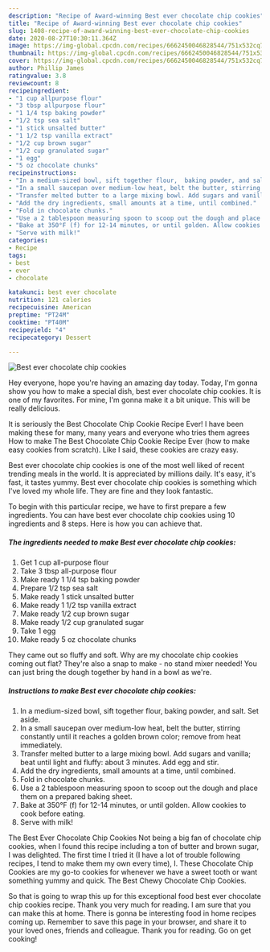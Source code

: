 ```yaml
---
description: "Recipe of Award-winning Best ever chocolate chip cookies"
title: "Recipe of Award-winning Best ever chocolate chip cookies"
slug: 1408-recipe-of-award-winning-best-ever-chocolate-chip-cookies
date: 2020-08-27T10:30:11.364Z
image: https://img-global.cpcdn.com/recipes/6662450046828544/751x532cq70/best-ever-chocolate-chip-cookies-recipe-main-photo.jpg
thumbnail: https://img-global.cpcdn.com/recipes/6662450046828544/751x532cq70/best-ever-chocolate-chip-cookies-recipe-main-photo.jpg
cover: https://img-global.cpcdn.com/recipes/6662450046828544/751x532cq70/best-ever-chocolate-chip-cookies-recipe-main-photo.jpg
author: Phillip James
ratingvalue: 3.8
reviewcount: 8
recipeingredient:
- "1 cup allpurpose flour"
- "3 tbsp allpurpose flour"
- "1 1/4 tsp baking powder"
- "1/2 tsp sea salt"
- "1 stick unsalted butter"
- "1 1/2 tsp vanilla extract"
- "1/2 cup brown sugar"
- "1/2 cup granulated sugar"
- "1 egg"
- "5 oz chocolate chunks"
recipeinstructions:
- "In a medium-sized bowl, sift together flour,  baking powder, and salt. Set aside."
- "In a small saucepan over medium-low heat, belt the butter, stirring constantly until it reaches a golden brown color; remove from heat immediately."
- "Transfer melted butter to a large mixing bowl. Add sugars and vanilla; beat until light and fluffy: about 3 minutes. Add egg and stir."
- "Add the dry ingredients, small amounts at a time, until combined."
- "Fold in chocolate chunks."
- "Use a 2 tablespoon measuring spoon to scoop out the dough and place them on a prepared baking sheet."
- "Bake at 350°F (f) for 12-14 minutes, or until golden. Allow cookies to cook before eating."
- "Serve with milk!"
categories:
- Recipe
tags:
- best
- ever
- chocolate

katakunci: best ever chocolate 
nutrition: 121 calories
recipecuisine: American
preptime: "PT24M"
cooktime: "PT40M"
recipeyield: "4"
recipecategory: Dessert

---
```



![Best ever chocolate chip cookies](https://img-global.cpcdn.com/recipes/6662450046828544/751x532cq70/best-ever-chocolate-chip-cookies-recipe-main-photo.jpg)

Hey everyone, hope you're having an amazing day today. Today, I'm gonna show you how to make a special dish, best ever chocolate chip cookies. It is one of my favorites. For mine, I'm gonna make it a bit unique. This will be really delicious.

It is seriously the Best Chocolate Chip Cookie Recipe Ever! I have been making these for many, many years and everyone who tries them agrees How to make The Best Chocolate Chip Cookie Recipe Ever (how to make easy cookies from scratch). Like I said, these cookies are crazy easy.

Best ever chocolate chip cookies is one of the most well liked of recent trending meals in the world. It is appreciated by millions daily. It's easy, it's fast, it tastes yummy. Best ever chocolate chip cookies is something which I've loved my whole life. They are fine and they look fantastic.


To begin with this particular recipe, we have to first prepare a few ingredients. You can have best ever chocolate chip cookies using 10 ingredients and 8 steps. Here is how you can achieve that.

<!--inarticleads1-->

##### The ingredients needed to make Best ever chocolate chip cookies:

1. Get 1 cup all-purpose flour
1. Take 3 tbsp all-purpose flour
1. Make ready 1 1/4 tsp baking powder
1. Prepare 1/2 tsp sea salt
1. Make ready 1 stick unsalted butter
1. Make ready 1 1/2 tsp vanilla extract
1. Make ready 1/2 cup brown sugar
1. Make ready 1/2 cup granulated sugar
1. Take 1 egg
1. Make ready 5 oz chocolate chunks


They came out so fluffy and soft. Why are my chocolate chip cookies coming out flat? They&#39;re also a snap to make - no stand mixer needed! You can just bring the dough together by hand in a bowl as we&#39;re. 

<!--inarticleads2-->

##### Instructions to make Best ever chocolate chip cookies:

1. In a medium-sized bowl, sift together flour,  baking powder, and salt. Set aside.
1. In a small saucepan over medium-low heat, belt the butter, stirring constantly until it reaches a golden brown color; remove from heat immediately.
1. Transfer melted butter to a large mixing bowl. Add sugars and vanilla; beat until light and fluffy: about 3 minutes. Add egg and stir.
1. Add the dry ingredients, small amounts at a time, until combined.
1. Fold in chocolate chunks.
1. Use a 2 tablespoon measuring spoon to scoop out the dough and place them on a prepared baking sheet.
1. Bake at 350°F (f) for 12-14 minutes, or until golden. Allow cookies to cook before eating.
1. Serve with milk!


The Best Ever Chocolate Chip Cookies Not being a big fan of chocolate chip cookies, when I found this recipe including a ton of butter and brown sugar, I was delighted. The first time I tried it (I have a lot of trouble following recipes, I tend to make them my own every time), I. These Chocolate Chip Cookies are my go-to cookies for whenever we have a sweet tooth or want something yummy and quick. The Best Chewy Chocolate Chip Cookies. 

So that is going to wrap this up for this exceptional food best ever chocolate chip cookies recipe. Thank you very much for reading. I am sure that you can make this at home. There is gonna be interesting food in home recipes coming up. Remember to save this page in your browser, and share it to your loved ones, friends and colleague. Thank you for reading. Go on get cooking!
